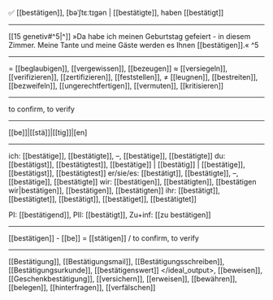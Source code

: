 ✅ [[bestätigen]], [bəˈʃtɛːtɪɡən | [[bestätigte]], haben [[bestätigt]]

---
[[15 genetiv#^5|^]] »Da habe ich meinen Geburtstag gefeiert - in diesem Zimmer. Meine Tante und meine Gäste werden es Ihnen [[bestätigen]].« ^5

---
= [[beglaubigen]], [[vergewissen]], [[bezeugen]]
≈ [[versiegeln]], [[verifizieren]], [[zertifizieren]], [[feststellen]],
≠ [[leugnen]], [[bestreiten]], [[bezweifeln]],  [[ungerechtfertigen]],  [[vermuten]], [[kritisieren]]

---
to confirm, to verify

---
[[be]]|[[stä]]|[[tig]]|[en]

---
ich: [[bestätige]], [[bestätigte]], –, [[bestätige]], [[bestätigte]]
du: [[bestätigst]], [[bestätigtest]], [[bestätige]] | [[bestätig]] | [[bestätige]], [[bestätigst]], [[bestätigtest]]
er/sie/es: [[bestätigt]], [[bestätigte]], –, [[bestätige]], [[bestätigte]]
wir: [[bestätigen]], [[bestätigten]], [[bestätigen wir|bestätigen]], [[bestätigen]], [[bestätigten]]
ihr: [[bestätigt]], [[bestätigtet]], [[bestätigt]], [[bestätiget]], [[bestätigtet]]

PI: [[bestätigend]], PII: [[bestätigt]], Zu+inf: [[zu bestätigen]]

---
[[bestätigen]] - [[be]] = [[stätigen]] / to confirm, to verify

---
[[Bestätigung]], [[Bestätigungsmail]], [[Bestätigungsschreiben]], [[Bestätigungsurkunde]], [[bestätigenswert]]
</ideal_output>, [[beweisen]], [[Geschenkbestätigung]], [[versichern]], [[erweisen]], [[bewähren]], [[belegen]], [[hinterfragen]], [[verfälschen]]